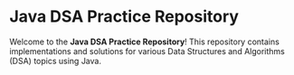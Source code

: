 # Java DSA Practice Repository

Welcome to the **Java DSA Practice Repository**! This repository contains implementations and solutions for various Data Structures and Algorithms (DSA) topics using Java.
